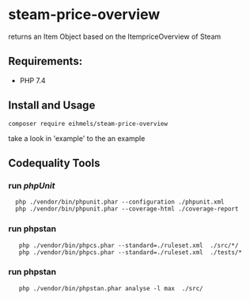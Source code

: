 # steam-price-overview
returns an Item Object based on the ItempriceOverview of Steam

## Requirements:

 * PHP 7.4

## Install and Usage
 ```
 composer require eihmels/steam-price-overview
 ```

take a look in 'example' to the an example

## Codequality Tools
 
### run *phpUnit*
 
      php ./vendor/bin/phpunit.phar --configuration ./phpunit.xml
      php ./vendor/bin/phpunit.phar --coverage-html ./coverage-report
      
### run phpstan

       php ./vendor/bin/phpcs.phar --standard=./ruleset.xml  ./src/*/
       php ./vendor/bin/phpcs.phar --standard=./ruleset.xml  ./tests/*
        
### run phpstan
       
       php ./vendor/bin/phpstan.phar analyse -l max  ./src/


